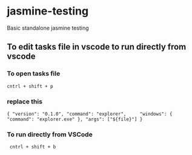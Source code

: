 # jasmine-testing
Basic standalone jasmine testing

## To edit tasks file in vscode to run directly from vscode

### To open tasks file

`cntrl + shift + p`

### replace this

`
  {
		"version": "0.1.0",
		"command": "explorer",    
		"windows": {
			"command": "explorer.exe"
		},
		"args": ["${file}"]
	}
`

### To run directly from VSCode

` cntrl + shift + b`
